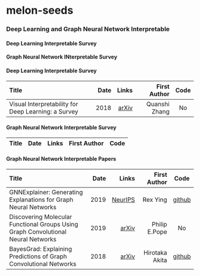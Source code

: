 # melon-seeds
### Deep Learning and Graph Neural Network Interpretable

#### Deep Learning Interpretable Survey
#### Graph Neural Network INterpretable Survey


#### Deep Learning Interpretable Survey

Title | Date | Links |First Author| Code|
:---- |-----:|------:|-----------:|:-----:
Visual Interpretability for Deep Learning: a Survey | 2018 | [arXiv](https://arxiv.org/pdf/1802.00614.pdf) | Quanshi Zhang | No |

#### Graph Neural Network Interpretable Survey

Title | Date | Links |First Author| Code|
:---- |-----:|------:|-----------:|:-----:


#### Graph Neural Network Interpretable Papers

Title | Date | Links |First Author| Code|
:---- |-----:|------:|-----------:|:-----:
GNNExplainer: Generating Explanations for Graph Neural Networks | 2019 | [NeurIPS](https://arxiv.org/pdf/1903.03894.pdf) | Rex Ying | [github](https://github.com/RexYing/gnn-model-explainer)|  
Discovering Molecular Functional Groups Using Graph Convolutional Neural Networks | 2019 |[arXiv](https://arxiv.org/pdf/1812.00265.pdf) | Philip E.Pope | No |  
BayesGrad: Explaining Predictions of Graph Convolutional Networks | 2018 | [arXiv](https://arxiv.org/pdf/1807.01985.pdf) | Hirotaka Akita | [github](https://github.com/pfnet-research/bayesgrad)|  
